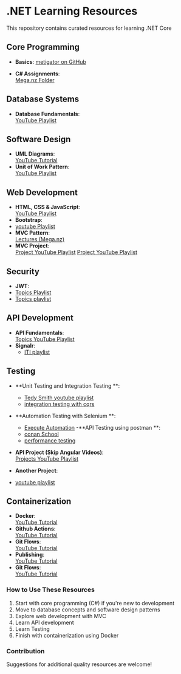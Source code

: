 # .NET Learning Resources

This repository contains curated resources for learning .NET Core

## Core Programming
- **Basics**:
   [metigator on GitHub](https://github.com/metigator/Roadmap)

- **C# Assignments**:  
  [Mega.nz Folder](https://mega.nz/folder/vVBUkKTL#Eb7lSZCiEr2cnpElH76A9Q/folder/aUREGLLC)

## Database Systems
- **Database Fundamentals**:  
  [YouTube Playlist](https://www.youtube.com/playlist?list=PL1DUmTEdeA6J6oDLTveTt4Z7E6qEfFluE)

## Software Design
- **UML Diagrams**:  
  [YouTube Tutorial](https://www.youtube.com/watch?v=WnMQ8HlmeXc)
- **Unit of Work Pattern**:  
  [YouTube Playlist](https://www.youtube.com/playlist?list=PL62tSREI9C-e6nQ47brLj00iSGddiee73)

## Web Development
- **HTML, CSS & JavaScript**:  
  [YouTube Playlist](https://www.youtube.com/playlist?list=PLDoPjvoNmBAzhFD3niPAa1C1gXG4cs14J)
- **Bootstrap**:
- [youtube Playlist](https://www.youtube.com/playlist?list=PLDoPjvoNmBAyvm7f--dc6XqkpfDcen_vQ) 
- **MVC Pattern**:  
  [Lectures (Mega.nz)](https://mega.nz/folder/vVBUkKTL#Eb7lSZCiEr2cnpElH76A9Q/folder/mMIwSZgQ)
- **MVC Project**:  
  [Project YouTube Playlist](https://www.youtube.com/playlist?list=PL82C6-O4XrHde_urqhKJHH-HTUfTK6siO)
  [Project YouTube Playlist](https://www.youtube.com/playlist?list=PLzHIrc5EQ2su5LFfHqovbCHgFVIRvBqGo)

## Security
- **JWT**:
 - [Topics Playlist]( https://www.youtube.com/playlist?list=PL62tSREI9C-foV0zXVpW_f0JNtTD6Wv2W)
 - [Topics playlist](https://www.youtube.com/playlist?list=PL62tSREI9C-eYNE1Pyw0yv1tETs5V8WGd)
## API Development
- **API Fundamentals**:  
  [Topics YouTube Playlist](https://www.youtube.com/playlist?list=PLcvTyQIWJ_ZpumOgCCify-wDY_G-Kx34a)
- **Signalr**:
  - [ITI playlist](https://www.youtube.com/playlist?list=PLesfn4TAj57WLtiWtHP1Xkel7WD6QHvpe)
## Testing 
- **Unit Testing and Integration Testing **:  
  - [Tedy Smith youtube playlist](https://www.youtube.com/playlist?list=PL82C6-O4XrHeyeJcI5xrywgpfbrqdkQd4)
  - [integration testing with cqrs](https://www.youtube.com/watch?v=U7YqxPni04s)
- **Automation Testing with Selenium **:
   - [Execute Automation](https://www.youtube.com/watch?v=ANHMNIUPNSY&list=PL6tu16kXT9Pr50Bu96uf9z4rNxMTVTIxm)
-**API Testing using postman **:
  - [conan School](https://www.youtube.com/playlist?list=PLbw0NwfOlr_xCz2JYvjTPp_JcpWXLBRpa)
  - [performance testing](https://www.youtube.com/watch?v=8Wa0N9Y1W5A)

- **API Project (Skip Angular Videos)**:  
  [Projects YouTube Playlist](https://www.youtube.com/watch?v=6oaOefxmegk&list=PLaR3RrvBxlc3c8NAtlAXRwx43ZdH8eBrQ)
- **Another Project**:
- [youtube playlist](https://www.youtube.com/playlist?list=PLjC4UKOOcfDQtElvsn1ZCAHatLtqDrTgQ)
## Containerization
- **Docker**:  
  [YouTube Tutorial](https://www.youtube.com/watch?v=PrusdhS2lmo)
- **Github Actions**:  
  [YouTube Tutorial](https://www.youtube.com/watch?v=QDlIo97ibxY)
- **Git Flows**:  
  [YouTube Tutorial](https://www.youtube.com/watch?v=bhtE75RiN04)
- **Publishing**:  
  [YouTube Tutorial](https://www.youtube.com/watch?v=dU16ESUZljM)
- **Git Flows**:  
  [YouTube Tutorial](https://www.youtube.com/watch?v=__2riOjLpoc)


### How to Use These Resources
1. Start with core programming (C#) if you're new to development
2. Move to database concepts and software design patterns
3. Explore web development with MVC
4. Learn API development
5. Learn Testing
6. Finish with containerization using Docker

### Contribution
Suggestions for additional quality resources are welcome!

